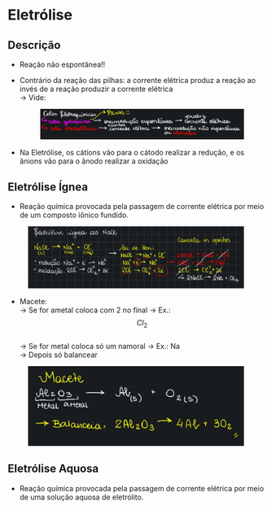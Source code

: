 # Eletrólise

## Descrição

* Reação não espontânea!!
*   Contrário da reação das pilhas: a corrente elétrica produz a reação ao invés de a reação produzir a corrente elétrica \
    \-> Vide:&#x20;

    <figure><img src="../.gitbook/assets/image (8).png" alt=""><figcaption></figcaption></figure>
* Na Eletrólise, os cátions vão para o cátodo realizar a redução, e os ânions vão para o ânodo realizar a oxidação

## Eletrólise Ígnea&#x20;

* Reação química provocada pela passagem de corrente elétrica por meio de um composto iônico fundido.

<figure><img src="../.gitbook/assets/image.png" alt=""><figcaption></figcaption></figure>

* Macete: \
  \-> Se for ametal coloca com 2 no final -> Ex.: $$Cl_2$$ \
  \-> Se for metal coloca só um namoral -> Ex.: Na \
  \-> Depois só balancear

<figure><img src="../.gitbook/assets/image (2).png" alt="" width="563"><figcaption></figcaption></figure>

## Eletrólise Aquosa

* Reação química provocada pela passagem de corrente elétrica por meio de uma solução aquosa de eletrólito.
